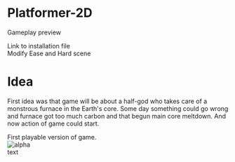 # Platformer-2D
Gameplay preview

Link to installation file  
Modify Ease and Hard scene
# Idea
First idea was that game will be about a half-god who takes care of a monstrous furnace in the Earth's core.
Some day something could go wrong and furnace got too much carbon and that begun main core meltdown.
And now action of game could start.



First playable version of game.  
<img src="LoH alpha 0_0_0_1.gif" alt="alpha"><br>
text

